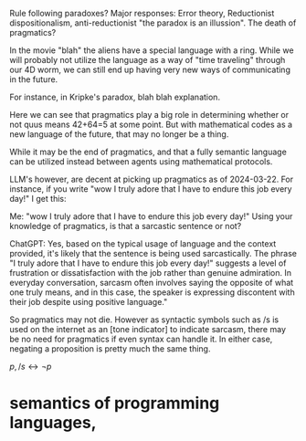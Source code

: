 





Rule following paradoxes?
Major responses: Error theory, Reductionist dispositionalism, anti-reductionist "the paradox is an illussion".
The death of pragmatics?



In the movie "blah" the aliens have a special language with a ring. While we will probably not utilize the language as a way of "time traveling" through our 4D worm, we can still end up having very new ways of communicating in the future.

For instance, in Kripke's paradox, blah blah explanation. 

Here we can see that pragmatics play a big role in determining whether or not quus means 42+64=5 at some point. But with mathematical codes as a new language of the future, that may no longer be a thing. 

While it may be the end of pragmatics, and that a fully semantic language can be utilized instead between agents using mathematical protocols.

LLM's however, are decent at picking up pragmatics as of 2024-03-22. For instance, if you write "wow I truly adore that I have to endure this job every day!" I get this:

Me: "wow I truly adore that I have to endure this job every day!" Using your knowledge of pragmatics, is that a sarcastic sentence or not?


ChatGPT: Yes, based on the typical usage of language and the context provided, it's likely that the sentence is being used sarcastically. The phrase "I truly adore that I have to endure this job every day!" suggests a level of frustration or dissatisfaction with the job rather than genuine admiration. In everyday conversation, sarcasm often involves saying the opposite of what one truly means, and in this case, the speaker is expressing discontent with their job despite using positive language."

So pragmatics may not die. However as syntactic symbols such as /s is used on the internet as an [tone indicator] to indicate sarcasm, there may be no need for pragmatics if even syntax can handle it. In either case, negating a proposition is pretty much the same thing.

$p, /s\leftrightarrow \neg p$ 




# semantics of programming languages,


